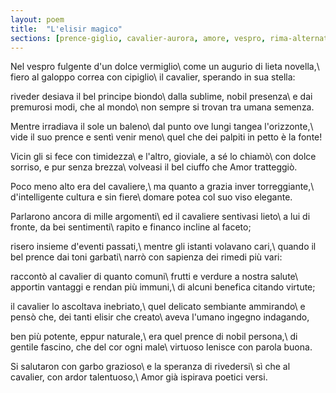 ```yaml
---
layout: poem
title:  "L'elisir magico"
sections: [prence-giglio, cavalier-aurora, amore, vespro, rima-alternata, italiano]
---
```


Nel vespro fulgente d'un dolce vermiglio\\
come un augurio di lieta novella,\\
fiero al galoppo correa con cipiglio\\
il cavalier, sperando in sua stella:

riveder desiava il bel principe biondo\\
dalla sublime, nobil presenza\\
e dai premurosi modi, che al mondo\\
non sempre si trovan tra umana semenza.

Mentre irradiava il sole un baleno\\
dal punto ove lungi tangea l'orizzonte,\\
vide il suo prence e sentì venir meno\\
quel che dei palpiti in petto è la fonte!

Vicin gli si fece con timidezza\\
e l'altro, gioviale, a sé lo chiamò\\
con dolce sorriso, e pur senza brezza\\
volveasi il bel ciuffo che Amor tratteggiò.

Poco meno alto era del cavaliere,\\
ma quanto a grazia inver torreggiante,\\
d'intelligente cultura e sin fiere\\
domare potea col suo viso elegante.

Parlarono ancora di mille argomenti\\
ed il cavaliere sentivasi lieto\\
a lui di fronte, da bei sentimenti\\
rapito e financo incline al faceto;

risero insieme d'eventi passati,\\
mentre gli istanti volavano cari,\\
quando il bel prence dai toni garbati\\
narrò con sapienza dei rimedi più vari:

raccontò al cavalier di quanto comuni\\
frutti e verdure a nostra salute\\
apportin vantaggi e rendan più immuni,\\
di alcuni benefica citando virtute;

il cavalier lo ascoltava inebriato,\\
quel delicato sembiante ammirando\\
e pensò che, dei tanti elisir che creato\\
aveva l'umano ingegno indagando,

ben più potente, eppur naturale,\\
era quel prence di nobil persona,\\
di gentile fascino, che del cor ogni male\\
virtuoso lenisce con parola buona.

Si salutaron con garbo grazioso\\
e la speranza di rivedersi\\
sì che al cavalier, con ardor talentuoso,\\
Amor già ispirava poetici versi.
